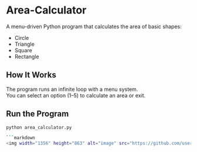 # Area-Calculator

A menu-driven Python program that calculates the area of basic shapes:  

- Circle  
- Triangle  
- Square  
- Rectangle  

## How It Works  
The program runs an infinite loop with a menu system.  
You can select an option (1–5) to calculate an area or exit.  

## Run the Program  
```bash
python area_calculator.py

```markdown
<img width="1356" height="863" alt="image" src="https://github.com/user-attachments/assets/14cef3fd-1670-4eac-973e-c3aa41aa7620" />

